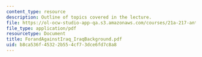 ```yaml
---
content_type: resource
description: Outline of topics covered in the lecture.
file: https://ol-ocw-studio-app-qa.s3.amazonaws.com/courses/21a-217-anthropology-of-war-and-peace-fall-2004/b8ca536f45322b554cf73dce6fd7c8a8_ForandAgainstIraq_IraqBackground.pdf
file_type: application/pdf
resourcetype: Document
title: ForandAgainstIraq_IraqBackground.pdf
uid: b8ca536f-4532-2b55-4cf7-3dce6fd7c8a8
---
```

